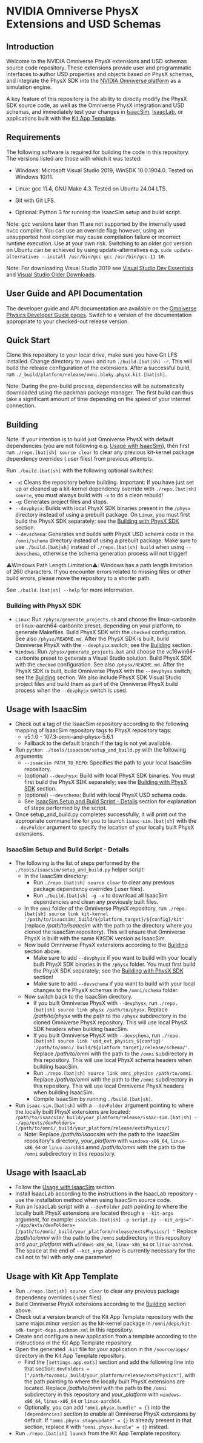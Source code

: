 # NVIDIA Omniverse PhysX Extensions and USD Schemas

## Introduction

Welcome to the NVIDIA Omniverse PhysX extensions and USD schemas source code repository. These extensions provide user and programmatic interfaces to author USD properties and objects based on PhysX schemas, and integrate the PhysX SDK into the [NVIDIA Omniverse platform](https://www.nvidia.com/en-us/omniverse/) as a simulation engine.

A key feature of this repository is the ability to directly modify the PhysX SDK source code, as well as the Omniverse PhysX integration and USD schemas, and immediately test your changes in [IsaacSim](https://github.com/isaac-sim/IsaacSim), [IsaacLab](https://github.com/isaac-sim/IsaacLab), or applications built with the [Kit App Template](https://github.com/NVIDIA-Omniverse/kit-app-template).

## Requirements

The following software is required for building the code in this repository. The versions listed are those with which it was tested:

* Windows: Microsoft Visual Studio 2019, WinSDK 10.0.1904.0. Tested on Windows 10/11.
* Linux: gcc 11.4, GNU Make 4.3. Tested on Ubuntu 24.04 LTS.

* Git with Git LFS.

* Optional: Python 3 for running the IsaacSim setup and build script.

Note: gcc versions later than 11 are not supported by the internally used nvcc compiler. You can use an override flag; however, using an unsupported host compiler may cause compilation failure or incorrect runtime execution. Use at your own risk. Switching to an older gcc version on Ubuntu can be achieved by using update-alternatives e.g. `sudo update-alternatives --install /usr/bin/gcc gcc /usr/bin/gcc-11 10`.

Note: For downloading Visual Studio 2019 see [Visual Studio Dev Essentials](https://visualstudio.microsoft.com/dev-essentials/) and [Visual Studio Older Downloads](http://visualstudio.microsoft.com/vs/older-downloads/).

## User Guide and API Documentation

The developer guide and API documentation are available on the [Omniverse Physics Developer Guide pages](https://docs.omniverse.nvidia.com/kit/docs/omni_physics/). Switch to a version of the documentation appropriate to your checked-out release version.

## Quick Start

Clone this repository to your local drive, make sure you have Git LFS installed. Change directory to `/omni` and run ``./build.[bat|sh] -r``. This will build the release configuration of the extensions. After a successful build, run ``./_build/platform/release/omni.bloky.physx.kit.[bat|sh]``.

Note: During the pre-build process, dependencies will be automatically downloaded using the packman package manager. The first build can thus take a significant amount of time depending on the speed of your internet connection.

## Building

Note: If your intention is to build just Omniverse PhysX with default dependencies (you are not following e.g. [Usage with IsaacSim](#usage-with-isaacsim)), then first run `./repo.[bat|sh] source clear` to clear any previous kit-kernel package dependency overrides (.user files) from previous attempts.

Run `./build.[bat|sh]` with the following optional switches:
* `-x`: Cleans the repository before building. Important: If you have just set up or cleaned up a kit-kernel dependency override with `./repo.[bat|sh] source`, you must always build with `-x` to do a clean rebuild!
* `-g`: Generates project files and stops.
* `--devphysx`: Builds with local PhysX SDK binaries present in the `/physx` directory instead of using a prebuilt package. On `Linux`, you must first build the PhysX SDK separately; see the [Building with PhysX SDK](#building-with-physx-sdk) section.
* `--devschema`: Generates and builds with PhysX USD schema code in the `/omni/schema` directory instead of using a prebuilt package. Make sure to use ``./build.[bat|sh]`` instead of ``./repo.[bat|sh] build`` when using ``--devschema``, otherwise the schema generation process will not trigger!

⚠️Windows Path Length Limitation⚠️: Windows has a path length limitation of 260 characters. If you encounter errors related to missing files or other build errors, please move the repository to a shorter path.

See ``./build.[bat|sh] --help`` for more information.

### Building with PhysX SDK

* `Linux`: Run `/physx/generate_projects.sh` and choose the linux-carbonite or linux-aarch64-carbonite preset, depending on your platform, to generate Makefiles. Build PhysX SDK with the `checked` configuration. See also `/physx/README.md`. After the PhysX SDK is built, build Omniverse PhysX with the `--devphysx` switch; see the [Building](#building) section.
* `Windows`: Run `/physx/generate_projects.bat` and choose the vc16win64-carbonite preset to generate a Visual Studio solution. Build PhysX SDK with the `checked` configuration. See also `/physx/README.md`. After the PhysX SDK is built, build Omniverse PhysX with the `--devphysx` switch; see the [Building](#building) section. We also include PhysX SDK Visual Studio project files and build them as part of the Omniverse PhysX build process when the `--devphysx` switch is used.

## Usage with IsaacSim

* Check out a tag of the IsaacSim repository according to the following mapping of IsaacSim repository tags to PhysX repository tags:
    * v5.1.0 - 107.3-omni-and-physx-5.6.1
    * Fallback to the default branch if the tag is not yet available.
* Run `python ./tools/isaacsim/setup_and_build.py` with the following arguments:
    * `--isaacsim PATH_TO_REPO`: Specifies the path to your local IsaacSim repository.
    * (optional) `--devphysx`: Build with local PhysX SDK binaries. You must first build the PhysX SDK separately; see the [Building with PhysX SDK](#building-with-physx-sdk) section.
    * (optional) `--devschema`: Build with local PhysX USD schema code.
    * See [IsaacSim Setup and Build Script - Details](#isaacsim-setup-and-build-script---details) section for explanation of steps performed by the script.
* Once setup_and_build.py completes successfully, it will print out the appropriate command line for you to launch `isaac-sim.[bat|sh]` with the `--devFolder` argument to specify the location of your locally built PhysX extensions.

### IsaacSim Setup and Build Script - Details

* The following is the list of steps performed by the `./tools/isaacsim/setup_and_build.py` helper script:
    * In the IsaacSim directory:
        * Run `./repo.[bat|sh] source clear` to clear any previous package dependency overrides (.user files).
        * Run `./build.[bat|sh] -g -x` to download all IsaacSim dependencies and clean any previously built files.
    * In the `omni` folder of the Omniverse PhysX repository, run `./repo.[bat|sh] source link kit-kernel '/path/to/isaacsim/_build/${platform_target}/${config}/kit'` (replace */path/to/isaacsim* with the path to the directory where you cloned the IsaacSim repository). This will ensure that Omniverse PhysX is built with the same KitSDK version as IsaacSim.
    * Now build Omniverse PhysX extensions according to the [Building](#building) section above.
        * Make sure to add `--devphysx` if you want to build with your locally built PhysX SDK binaries in the `/physx` folder. You must first build the PhysX SDK separately; see the [Building with PhysX SDK](#building-with-physx-sdk) section!
        * Make sure to add `--devschema` if you want to build with your local changes to the PhysX schemas in the `/omni/schema` folder.
    * Now switch back to the IsaacSim directory.
        * If you built Omniverse PhysX with `--devphysx`, run `./repo.[bat|sh] source link physx /path/to/physx`. Replace */path/to/physx* with the path to the `/physx` subdirectory in the cloned Omniverse PhysX repository. This will use local PhysX SDK headers when building IsaacSim.
        * If you built Omniverse PhysX with `--devschema`, run `./repo.[bat|sh] source link 'usd_ext_physics_${config}' '/path/to/omni/_build/${platform_target}/release/schema/'`. Replace */path/to/omni* with the path to the `/omni` subdirectory in this repository. This will use local PhysX schema headers when building IsaacSim.
        * Run ``./repo.[bat|sh] source link omni_physics /path/to/omni``. Replace */path/to/omni* with the path to the `/omni` subdirectory in this repository. This will use local Omniverse PhysX headers when building IsaacSim.
        * Compile IsaacSim by running `./build.[bat|sh]`.
* Run `isaac-sim.[bat|sh]` with a `--devFolder` argument pointing to where the locally built PhysX extensions are located:
``/path/to/isaacsim/_build/your_platform/release/isaac-sim.[bat|sh] --/app/exts/devFolders=[/path/to/omni/_build/your_platform/release/extsPhysics/]``
    * Note: Replace */path/to/isaacsim* with the path to the IsaacSim repository's directory, *your_platform* with `windows-x86_64`, `linux-x86_64` or `linux-aarch64` amnd */path/to/omni* with the path to the `/omni` subdirectory in this repository.

## Usage with IsaacLab

* Follow the [Usage with IsaacSim](#usage-with-isaacsim) section.
* Install IsaacLab according to the instructions in the IsaacLab repository - use the installation method when using IsaacSim source code.
* Run an IsaacLab script with a `--devFolder` path pointing to where the locally built PhysX extensions are located through a `--kit-args` argument, for example:
``isaaclab.[bat|sh] -p script.py --kit_args="--/app/exts/devFolders=[/path/to/omni/_build/your_platform/release/extsPhysics/] "``
Replace */path/to/omni* with the path to the `/omni` subdirectory in this repository and *your_platform* with `windows-x86_64`, `linux-x86_64` or `linux-aarch64`. The space at the end of `--kit_args` above is currently necessary for the call not to fail with only one parameter!

## Usage with Kit App Template

* Run `./repo.[bat|sh] source clear` to clear any previous package dependency overrides (.user files).
* Build Omniverse PhysX extensions according to the [Building](#building) section above.
* Check out a version branch of the Kit App Template repository with the same major.minor version as the kit-kernel package in `/omni/deps/kit-sdk-target-deps.packman.xml` in this repository.
* Create and configure a new application from a template according to the instructions in the Kit App Template repository.
* Open the generated `.kit` file for your application in the `/source/apps/` directory in the Kit App Template repository.
    * Find the `[settings.app.exts]` section and add the following line into that section: `devFolders = ["/path/to/omni/_build/your_platform/release/extsPhysics"]`, with the path pointing to where the locally built PhysX extensions are located. Replace */path/to/omni* with the path to the `/omni` subdirectory in this repository and *your_platform* with `windows-x86_64`, `linux-x86_64` or `linux-aarch64`.
    * Optionally, you can add `"omni.physx.bundle" = {}` into the `[dependencies]` section to enable all Omniverse PhysX extensions by default. If `"omni.physx.stageupdate" = {}` is already present in that section, replace it with `"omni.physx.bundle" = {}` instead.
* Run `./repo.[bat|sh] launch` from the Kit App Template repository.

